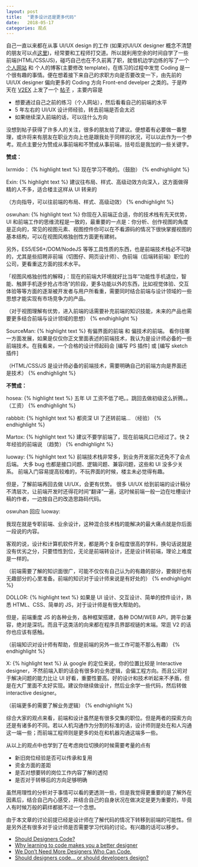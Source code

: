 ```yaml
---
layout: post
title:  "更多设计还是更多代码"
date:   2018-05-17
categories: 观点
---
```


自己一直以来都在从事 UI/UX design 的工作 (如果对UI/UX designer 概念不清楚的朋友可以点[这里](https://www.fastcodesign.com/3032719/ui-ux-who-does-what-a-designers-guide-to-the-tech-industry))，经常要和工程师打交道。所以就利用空余的时间自学了一些前端(HTML/CSS/JS)，碰巧自己也在不久前离了职，就借机边学边练的写了一个 [个人网站](sayidhe.com) 和 个人的博客(主要修改 template)，在练习的过程中发觉 Coding 是一个很有趣的事情。便在想着接下来自己的求职方向是否要改变一下，由先前的 UI/UX designer 偏向更多的 Coding 方向 Front-end develper 之类的。于是昨天在 [V2EX](https://www.v2ex.com/) 上发了一个 [帖子](https://www.v2ex.com/t/455176#reply43) ，主要内容是

* 想要通过自己之前的练习（个人网站），然后看看自己的前端的水平
* 5 年左右的 UI/UX 设计师经验，转去前端是否会太迟
* 如果继续深入前端的话，可以往什么方向

没想到帖子获得了许多人的关注，很多的朋友给了建议。便想着有必要做一番整理，或许将来有朋友在职业方向上也是跟我处于同样的状况，可以以此作为一个参考。观点主要分为赞成从事前端和不赞成从事前端，括号后是我加的一些关键字。

__赞成：__

lxrmido：
{% highlight text %}
现在学习不晚的。（鼓励）
{% endhighlight %}

Exin:
{% highlight text %}
建议往布局、样式、高级动效方向深入，这方面做得精的人不多，适合楼主这样从 UI 转来的  

（方向指导，可以往前端的布局、样式、高级动效）
{% endhighlight %}

oswuhan:
{% highlight text %}
你现在入前端正合适，你的技术栈有先天优势，UI 和前端工作的思维流程是一致的，最重要的一点是：你分析、创作视图的角度是正向的，常见的视图元素、视图控件你可以在不看源码的情况下很快掌握视图的基本结构，可以在视图风格独创性方面更有建树。

另外，ES5/ES6+/DOM/NodeJS 等等工具性质的东西，也是前端技术栈必不可缺的，尤其是些招聘非前端（切图仔、网页设计师）、伪前端（后端转前端）职位的公司，更看重这方面的技术水平。

「视图风格独创性的解释」：现在的前端大环境就好比当年“功能性手机退位，智能、触屏手机逐步抢占市场”的阶段，更多功能以外的东西，比如视觉体验、交互体验等等方面的逐渐被开发者与用户所看重，需要同时结合前端与设计领域的一些思想才能实现有市场竞争力的产品。

（对于视图理解有优势，进入前端的话需要补充前端的知识技能，未来的产品也需要更多结合前端与设计领域的思想）
{% endhighlight %}

SourceMan:
{% highlight text %}
有偏界面的前端 和 偏技术的前端。
看你往哪一方面发展，如果是仅仅你正文里面表述的前端技术，我认为是设计师必备的一些前端技术。在我看来，一个合格的设计师起码会 [编写 PS 插件] 或 [编写 sketch 插件]

（HTML/CSS/JS 是设计师必备的前端技术，需要明确自己的前端方向是界面还是技术）
{% endhighlight %}


__不赞成：__

hosea:
{% highlight text %}
五年 UI 工资不低了吧。。跳回去做初级这么折腾。。（工资）
{% endhighlight %}

rabbbit:
{% highlight text %}
都资深 UI 了还转前端…  （经验）
{% endhighlight %}

Martox:
{% highlight text %}
建议不要学前端了，现在前端风口已经过了。快 2 年经验的前端说 （趋势）
{% endhighlight %}

luoway:
{% highlight text %}
前端技术栈非常多，到业务开发层次还免不了会点后端。
大多 bug 也都是接口问题、逻辑问题、兼容问题，这些和 UI 没多少关系。
前端入门容易提高较难的，不玩界面的时候，楼主未必觉得有趣。

但是，了解前端再回去做 UI/UX，会更有优势。
很多 UI/UX 给到前端的设计稿分不清层次，让前端开发时还得花时间“翻译”一遍，这时候前端一般一边在吐槽设计稿的作者，一边按自己的改造思路码代码。

oswuhan 回应 luoway:

我现在就是专职前端、业余设计，这种混合技术栈的能解决的最大痛点就是你后面一段说的内容。

客观的说，设计和计算机软件开发，都是两个复杂程度很高的学科，换句话说就是没有优劣之分，只要悟性到位，无论是前端转设计，还是设计转前端，理论上难度是一样的。

（前端需要了解的知识面很广，可能不仅仅有自己认为的有趣的部分，要做好也有无趣部分的心里准备。前端的知识对于设计师来说是有好处的）
{% endhighlight %}

DOLLOR:
{% highlight text %}
如果是 UI 设计、交互设计、简单的控件设计，熟悉 HTML、CSS、简单的 JS，对于设计师是有很大帮助的。

但是，前端重度 JS 的各种业务，各种框架搭建，各种 DOM/WEB API，跨平台兼容，绝对是深坑。而且干这类活的向来都在程序员界鄙视链的末端。常逛 V2 的话你也应该有感触。

（前端知识对设计师有帮助，但是前端的另外一些工作可能不那么有趣）
{% endhighlight %}

X:
{% highlight text %}
从 google 的定位来说，你的位置比较是  Interactive designer，不然前端入职的话会有很多的业务逻辑，会偏工程方向。而且公司对于解决问题的能力比让 UI 好看，重要性要高。好的设计和技术听起来不矛盾，但是在大厂里面不太好实现。建议你继续做设计，然后业余学一些代码，然后转做 interactive designer。

（前端更多的需要了解业务逻辑）
{% endhighlight %}

综合大家的观点来看，前端和设计虽然是有很多交集的职位。但是两者的探索方向还是有诸多的不同。若以人机沟通作为分割的标准的话，设计师则是处在和人沟通这一端一些；而前端工程师则是更多的处在和机器沟通这端多一些。

从以上的观点中也学到了在考虑岗位切换的时候需要考量的点有

* 新旧岗位经验是否可以传承和复用
* 资金方面的差距
* 是否对想要转的岗位工作内容了解的透彻
* 是否对于转移后的方向足够明确

虽然用理性的分析对于事情可以看的更透测一些，但是我觉得更重要的是了解外在因素后，结合自己内心感受，并结合自己的自身状况在做决定是更为重要的，毕竟人有时候万般的羁绊都抵不过一个念想。

由于本文章的讨论前提已经是设计师在了解代码的情况下转移到前端的可能性。但是另外还有很多对于设计师是否需要学习代码的讨论。有兴趣的话可以移步。

* [Should Designers Code?](https://medium.com/@MrAlanCooper/should-designers-code-f7b745b8cd03)
* [Why learning to code makes you a better designer](https://medium.muz.li/why-learning-to-code-makes-you-a-better-designer-55d196f84be2)
* [We Don’t Need More Designers Who Can Code.](https://medium.com/re-write/we-dont-need-more-designers-who-can-code-b81483d2a0e6)
* [Should designers code… or should developers design?](https://medium.muz.li/should-designers-code-or-should-developers-design-23e480c6700a)
